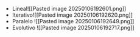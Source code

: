 - Lineal![[Pasted image 20250106192601.png]]
- Iterativo![[Pasted image 20250106192620.png]]
- Paralelo
  ![[Pasted image 20250106192649.png]]
- Evolutivo
  ![[Pasted image 20250106192717.png]]